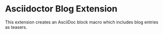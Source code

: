 Asciidoctor Blog Extension
=====

This extension creates an AsciiDoc block macro which includes blog entries as teasers.
